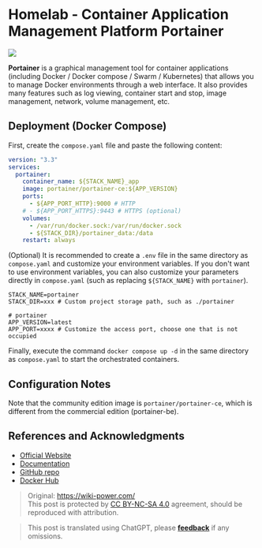 # Homelab - Container Application Management Platform Portainer

![](https://img.wiki-power.com/d/wiki-media/img/202304111545899.png)

**Portainer** is a graphical management tool for container applications (including Docker / Docker compose / Swarm / Kubernetes) that allows you to manage Docker environments through a web interface. It also provides many features such as log viewing, container start and stop, image management, network, volume management, etc.

## Deployment (Docker Compose)

First, create the `compose.yaml` file and paste the following content:

```yaml title="compose.yaml"
version: "3.3"
services:
  portainer:
    container_name: ${STACK_NAME}_app
    image: portainer/portainer-ce:${APP_VERSION}
    ports:
      - ${APP_PORT_HTTP}:9000 # HTTP
    # - ${APP_PORT_HTTPS}:9443 # HTTPS (optional)
    volumes:
      - /var/run/docker.sock:/var/run/docker.sock
      - ${STACK_DIR}/portainer_data:/data
    restart: always
```

(Optional) It is recommended to create a `.env` file in the same directory as `compose.yaml` and customize your environment variables. If you don't want to use environment variables, you can also customize your parameters directly in `compose.yaml` (such as replacing `${STACK_NAME}` with `portainer`).

```dotenv title=".env"
STACK_NAME=portainer
STACK_DIR=xxx # Custom project storage path, such as ./portainer

# portainer
APP_VERSION=latest
APP_PORT=xxxx # Customize the access port, choose one that is not occupied
```

Finally, execute the command `docker compose up -d` in the same directory as `compose.yaml` to start the orchestrated containers.

## Configuration Notes

Note that the community edition image is `portainer/portainer-ce`, which is different from the commercial edition (portainer-be).

## References and Acknowledgments

- [Official Website](https://www.portainer.io/)
- [Documentation](https://docs.portainer.io/)
- [GitHub repo](https://github.com/portainer/portainer)
- [Docker Hub](https://hub.docker.com/r/portainer/portainer-ce)

> Original: <https://wiki-power.com/>  
> This post is protected by [CC BY-NC-SA 4.0](https://creativecommons.org/licenses/by/4.0/deed.en) agreement, should be reproduced with attribution.

> This post is translated using ChatGPT, please [**feedback**](https://github.com/linyuxuanlin/Wiki_MkDocs/issues/new) if any omissions.
